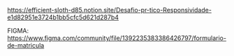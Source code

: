 https://efficient-sloth-d85.notion.site/Desafio-pr-tico-Responsividade-e1d82951e3724b1bb5cfc5d621d287b4

FIGMA:
https://www.figma.com/community/file/1392235383386426797/formulario-de-matricula
